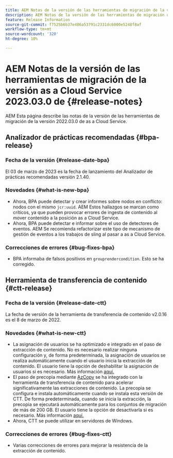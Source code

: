 ```yaml
---
title: AEM Notas de la versión de las herramientas de migración de la versión as a Cloud Service 2023.03.0 de
description: AEM Notas de la versión de las herramientas de migración de la versión as a Cloud Service 2022.03.0 de
feature: Release Information
source-git-commit: f7525b6b37e486a53791c2331dc6000e5248f8af
workflow-type: tm+mt
source-wordcount: '320'
ht-degree: 10%

---
```


# AEM Notas de la versión de las herramientas de migración de la versión as a Cloud Service 2023.03.0 de {#release-notes}

AEM Esta página describe las notas de la versión de las herramientas de migración de la versión 2022.03.0 de as a Cloud Service.

## Analizador de prácticas recomendadas {#bpa-release}

### Fecha de la versión {#release-date-bpa}

El 03 de marzo de 2023 es la fecha de lanzamiento del Analizador de prácticas recomendadas versión 2.1.40.

### Novedades {#what-is-new-bpa}

* Ahora, BPA puede detectar y crear informes sobre nodos en conflicto: nodos con el mismo `jcr:uuid`. AEM Estos hallazgos se marcan como críticos, ya que pueden provocar errores de ingesta de contenido al mover contenido a la posición as a Cloud Service.
* Ahora, BPA puede detectar e informar sobre el uso de detectores de eventos. AEM Se recomienda refactorizar este tipo de mecanismo de gestión de eventos a los trabajos de sling al pasar a as a Cloud Service.

### Correcciones de errores {#bug-fixes-bpa}

* BPA informaba de falsos positivos en `grouprendercondition`. Esto se ha corregido.

## Herramienta de transferencia de contenido {#ctt-release}

### Fecha de la versión {#release-date-ctt}

La fecha de versión de la herramienta de transferencia de contenido v2.0.16 es el 8 de marzo de 2022.

### Novedades {#what-is-new-ctt}

* La asignación de usuarios se ha optimizado e integrado en el paso de extracción de contenido. No es necesario realizar ninguna configuración y, de forma predeterminada, la asignación de usuarios se realiza automáticamente cuando el usuario inicia la extracción de contenido. El usuario tiene la opción de deshabilitar la asignación de usuarios si es necesario. Más información [aquí.](https://experienceleague.adobe.com/docs/experience-manager-cloud-service/content/migration-journey/cloud-migration/content-transfer-tool/user-mapping-and-migration.html?lang=en#user-mapping-detail)
* El paso de precopia mediante [AzCopy](https://learn.microsoft.com/en-us/azure/storage/common/storage-use-azcopy-v10) se ha integrado con la herramienta de transferencia de contenido para acelerar significativamente las extracciones de contenido. La precopia se configura e instala automáticamente cuando se instala esta versión de CTT. De forma predeterminada, cuando se inicia la extracción, la precopia se ejecutará automáticamente para los conjuntos de migración de más de 200 GB. El usuario tiene la opción de desactivarla si es necesario. Más información [aquí.](https://experienceleague.adobe.com/docs/experience-manager-cloud-service/content/migration-journey/cloud-migration/content-transfer-tool/handling-large-content-repositories.html?lang=en)
* Ahora, CTT se puede utilizar en servidores de Windows.

### Correcciones de errores {#bug-fixes-ctt}

* Varias correcciones de errores para mejorar la resistencia de la extracción de contenido.

